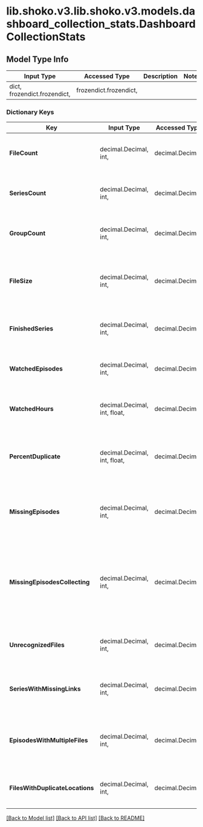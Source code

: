 # lib.shoko.v3.lib.shoko.v3.models.dashboard_collection_stats.DashboardCollectionStats

## Model Type Info
Input Type | Accessed Type | Description | Notes
------------ | ------------- | ------------- | -------------
dict, frozendict.frozendict,  | frozendict.frozendict,  |  | 

### Dictionary Keys
Key | Input Type | Accessed Type | Description | Notes
------------ | ------------- | ------------- | ------------- | -------------
**FileCount** | decimal.Decimal, int,  | decimal.Decimal,  | Number of Files in the collection (visible to the current user) | [optional] value must be a 32 bit integer
**SeriesCount** | decimal.Decimal, int,  | decimal.Decimal,  | Number of Series in the Collection (visible to the current user) | [optional] value must be a 32 bit integer
**GroupCount** | decimal.Decimal, int,  | decimal.Decimal,  | The number of Groups in the Collection (visible to the current user) | [optional] value must be a 32 bit integer
**FileSize** | decimal.Decimal, int,  | decimal.Decimal,  | Total amount of space the collection takes (of what&#x27;s visible to the current user) | [optional] value must be a 64 bit integer
**FinishedSeries** | decimal.Decimal, int,  | decimal.Decimal,  | Number of Series Completely Watched | [optional] value must be a 32 bit integer
**WatchedEpisodes** | decimal.Decimal, int,  | decimal.Decimal,  | Number of Episodes Watched | [optional] value must be a 32 bit integer
**WatchedHours** | decimal.Decimal, int, float,  | decimal.Decimal,  | Watched Hours, rounded to one place | [optional] value must be a 64 bit float
**PercentDuplicate** | decimal.Decimal, int, float,  | decimal.Decimal,  | The percentage of files that are either duplicates or belong to the same episode | [optional] value must be a 64 bit float
**MissingEpisodes** | decimal.Decimal, int,  | decimal.Decimal,  | The Number of missing episodes, regardless of where they are from or available | [optional] value must be a 32 bit integer
**MissingEpisodesCollecting** | decimal.Decimal, int,  | decimal.Decimal,  | The number of missing episodes from groups we are collecting. This should not be used as a rule, as it&#x27;s not very reliable | [optional] value must be a 32 bit integer
**UnrecognizedFiles** | decimal.Decimal, int,  | decimal.Decimal,  | Number of Unrecognized Files | [optional] value must be a 32 bit integer
**SeriesWithMissingLinks** | decimal.Decimal, int,  | decimal.Decimal,  | The number of series missing both the TvDB and MovieDB Links | [optional] value must be a 32 bit integer
**EpisodesWithMultipleFiles** | decimal.Decimal, int,  | decimal.Decimal,  | The number of Episodes with more than one File (not marked as a variation) | [optional] value must be a 32 bit integer
**FilesWithDuplicateLocations** | decimal.Decimal, int,  | decimal.Decimal,  | The number of files that exist in more than one location | [optional] value must be a 32 bit integer

[[Back to Model list]](../../README.md#documentation-for-models) [[Back to API list]](../../README.md#documentation-for-api-endpoints) [[Back to README]](../../README.md)

